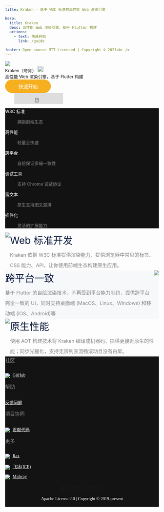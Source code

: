 ```yaml
---
title: Kraken - 基于 W3C 标准的高性能 Web 渲染引擎

hero:
  title: Kraken
  desc: 高性能 Web 渲染引擎，基于 Flutter 构建
  actions:
    - text: 快速开始
      link: /guide

footer: Open-source MIT Licensed | Copyright © 2021<br />
---
```


<div class="homepage-root">
  <div>
    <img class="homepage-img" src="//img.alicdn.com/imgextra/i2/O1CN01Ptcvye1RVAkCRf4gN_!!6000000002116-2-tps-1717-1452.png" />
  </div>
  <div style="max-width: 1180px;position: relative;z-index: 2">
    <div class="homepage-title">
      Kraken（夸肯）
      <img style="cursor: pointer" id="sayKraken-img" src="https://gw.alicdn.com/imgextra/i2/O1CN01zo63hr20qhv3lUoOq_!!6000000006901-55-tps-200-200.svg" width=20 /><audio src="https://kraken.oss-cn-hangzhou.aliyuncs.com/data/kraken.mp3" style="display:none" id="sayKraken"></audio>
    </div>
    <div class="homepage-subtitle" >
      高性能 Web 渲染引擎，基于 Flutter 构建
    </div>
    <div class="quick-start" >
      <a class="quick-start-btn" href="/guide" >
        <button style="width: 150px;margin-right: 0;color: #fff;background: #F6AF1F;height: 44px;font-size: 16px;border: 1px solid #F6AF1F;border-radius: 22px;box-sizing: border-box;cursor: pointer;outline: none;" >快速开始</button>
      </a>
      <div class="quick-start-github">
        <iframe  style="border-top-width: 0px;vertical-align: bottom;margin-left:30px;border-right-width: 0px;border-bottom-width: 0px;border-left-width: 0px;width: 160px;height: 36px;" src="https://ghbtns.com/github-btn.html?user=openkraken&repo=kraken&type=star&count=true&size=large" ></iframe>
      </div>
    </div>
  </div>
</div>

<div style="background-color: #121212">
  <div class="__dumi-default-layout-features"><dl style="background-image: url(&quot;https://img.alicdn.com/imgextra/i1/O1CN012OrzRG1pPioDlcQaW_!!6000000005353-2-tps-56-50.png&quot;);"><dt style="color: #FFF">W3C 标准</dt><dd><div class="markdown"><p style="color: #FFF;opacity:.5;">拥抱前端生态</p></div></dd></dl><dl style="background-image: url(&quot;https://img.alicdn.com/imgextra/i3/O1CN01mx2JdY1pW8Lv73Q8h_!!6000000005367-2-tps-55-61.png&quot;);"><dt style="color: #FFF">高性能</dt><dd><div class="markdown"><p style="color: #FFF;opacity:.5;">轻量且快速</p></div></dd></dl><dl style="background-image: url(&quot;https://img.alicdn.com/imgextra/i1/O1CN01H91jck262DxHKaNiT_!!6000000007603-2-tps-60-48.png&quot;);"><dt style="color: #FFF">跨平台</dt><dd><div class="markdown"><p style="color: #FFF;opacity:.5;">自绘保证多端一致性</p></div></dd></dl><dl style="background-image: url(&quot;https://img.alicdn.com/imgextra/i1/O1CN01iAlAFw1SBJBEjn328_!!6000000002208-2-tps-56-56.png&quot;);"><dt style="color: #FFF">调试工具</dt><dd><div class="markdown"><p style="color: #FFF;opacity:.5;">支持 Chrome 调试协议</p></div></dd></dl><dl style="background-image: url(&quot;https://img.alicdn.com/imgextra/i3/O1CN01VbINwS1v3B0Sh9J1L_!!6000000006116-2-tps-52-52.png&quot;);"><dt style="color: #FFF">富文本</dt><dd><div class="markdown"><p style="color: #FFF;opacity:.5;">原生支持图文混排</p></div></dd></dl><dl style="background-image: url(&quot;https://img.alicdn.com/imgextra/i1/O1CN01bL1bUW1oVO5k7Sp9m_!!6000000005230-2-tps-54-55.png&quot;);"><dt style="color: #FFF">插件化</dt><dd><div class="markdown"><p style="color: #FFF;opacity:.5;">灵活的扩展能力</p></div></dd></dl></div>
</div>

<div>
  <div style="display:flex;flex-direction:row;max-width:1180px;width:100%;margin:0 auto;position:relative">
    <img class="introduction-img" src="https://gw.alicdn.com/tfs/TB1vosisbY1gK0jSZTEXXXDQVXa-1180-920.png" style="display:block;max-width:50%">
    <div class="introduction-infos">
      <div style="color:#0b1b3e;font-size:32px;margin:0 0 10px">Web 标准开发</div>
      <div style="line-height:34px;font-size:16px;color:#868686">Kraken 依据 W3C 标准提供渲染能力，提供浏览器中常见的标签、CSS 能力、API，让你使用前端生态构建原生应用。</div>
    </div>
  </div>
</div>

<div style="background-color:#f7f8fa">
  <div style="display:flex;flex-direction:row;max-width:1180px;width:100%;margin:0 auto;position:relative;">
    <div class="introduction-infos">
      <div style="color:#0b1b3e;font-size:32px;margin:0 0 10px">跨平台一致</div>
      <div style="line-height:34px;font-size:16px;color:#868686">基于 Flutter 的自绘渲染技术，不再受到平台能力制约，提供跨平台完全一致的 UI，同时支持桌面端 (MacOS、Linux、Windows) 和移动端 (iOS、Android)等</div>
    </div>
    <img class="introduction-img" src="https://gw.alicdn.com/tfs/TB1oTMisoY1gK0jSZFCXXcwqXXa-1180-888.png" style="display:block;max-width:50%">
  </div>
</div>

<div>
  <div style="display:flex;flex-direction:row;max-width:1180px;width:100%;margin:0 auto;position:relative">
    <img class="introduction-img" src="https://gw.alicdn.com/tfs/TB1VwpWsq61gK0jSZFlXXXDKFXa-1180-888.png" style="display:block;max-width:50%">
    <div class="introduction-infos">
      <div style="color:#0b1b3e;font-size:32px;margin:0 0 10px">原生性能</div>
      <div style="line-height:34px;font-size:16px;color:#868686">使用 AOT 构建技术将 Kraken 编译成机器码，提供更接近原生的性能；同步光栅化，支持无限列表流畅滚动且没有白屏。</div>
    </div>
  </div>
</div>

<div class="footer-container" style="padding-bottom: 18px;background-color: #141313;color: #fff;font-size: 14px;font-family: PingFangSC-Regular;">
  <div class="footer-wrapper" >
    <div class="footer-block-content">
      <div style="font-size: 16px;opacity: .5;">社区</div>
      <div style="margin-top: 30px;">
        <ul style="list-style-type: none;padding: 0;margin:0;">
          <li style="width: 200px;margin-bottom: 15px;">
            <img src="//gw.alicdn.com/tfs/TB1H5bLeaL7gK0jSZFBXXXZZpXa-78-78.jpg" style="vertical-align: middle; margin-right: 5px; max-width: 16px; max-height: 16px;">
            <a style="color:#ffffff;" target="_blank" href="//github.com/openkraken/kraken"> GitHub </a>
          </li>
        </ul>
      </div>
    </div>
    <div class="footer-block-content" >
      <div style="font-size: 16px;opacity: .5;">帮助</div>
      <div style="margin-top: 30px;">
        <ul style="list-style-type: none;padding: 0;margin:0;">
          <li style="width: 200px;margin-bottom: 15px;">
            <a style="color:#ffffff;" target="_blank" href="//github.com/openkraken/kraken/issues/new?assignees=&labels=bug&template=bug_report.md"> 反馈问题 </a>
          </li>
        </ul>
      </div>
    </div>
    <div class="footer-block-content">
      <div style="font-size: 16px;opacity: .5;">项目协同</div>
        <div style="margin-top: 30px;">
          <ul style="list-style-type: none;padding: 0;margin:0;">
            <li style="width: 200px;margin-bottom: 15px;">
              <img src="//gw.alicdn.com/tfs/TB1H5bLeaL7gK0jSZFBXXXZZpXa-78-78.jpg" style="vertical-align: middle; margin-right: 5px; max-width: 16px; max-height: 16px;">
              <a style="color:#ffffff;" href="/guide/contribute/environment">  贡献代码 </a>
            </li>
          </ul>
        </div>
      </div>
      <div class="footer-block-content">
        <div style="font-size: 16px;opacity: .5;">更多</div>
        <div style="margin-top: 30px;">
          <ul style="list-style-type: none;padding: 0;margin:0;">
            <li style="width: 200px;margin-bottom: 15px;">
              <img src="//gw.alicdn.com/tfs/TB1oBQrXKT2gK0jSZFvXXXnFXXa-152-148.png" style="vertical-align: middle; margin-right: 5px; max-width: 16px; max-height: 16px;">
              <a style="color:#ffffff;" target="_blank" href="//rax.js.org/"> Rax </a>
            </li>
            <li style="width: 200px;margin-bottom: 15px;">
              <img src="//img.alicdn.com/tps/TB1kBU7NpXXXXXLXXXXXXXXXXXX-160-160.png" style="vertical-align: middle; margin-right: 5px; max-width: 16px; max-height: 16px;">
              <a style="color:#ffffff;" target="_blank" href="//ice.work/"> 飞冰(ICE) </a>
            </li>
            <li style="width: 200px;margin-bottom: 15px;">
              <img src="//img.alicdn.com/tfs/TB1k4.laW6qK1RjSZFmXXX0PFXa-237-237.png" style="vertical-align: middle; margin-right: 5px; max-width: 16px; max-height: 16px;">
              <a style="color:#ffffff;" target="_blank" href="//midwayjs.org/"> Midway </a>
            </li>
          </ul>
        </div>
      </div>
    </div>
    <div style="display:flex;margin-top: 18px" >
      <div style="margin: 0px auto;">
        <a  href="//beian.miit.gov.cn/">浙ICP备09109183号-99</a>
      </div>
    </div>
    <div style="display:flex;margin-top: 18px">
      <div style="margin: 0px auto;">Apache License 2.0 | Copyright © 2019-present</div>
    </div>
  </div>
</div>
